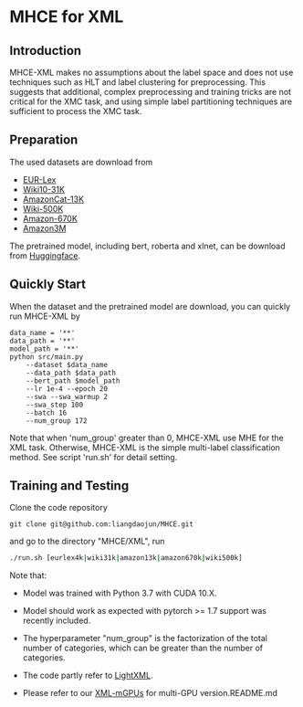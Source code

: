 # MHCE for XML

## Introduction
MHCE-XML makes no assumptions about the label space and does not use techniques such as HLT and label clustering for preprocessing. This suggests that additional, complex preprocessing and training tricks are not critical for the XMC task, and using simple label partitioning techniques are sufficient to process the XMC task.

## Preparation
The used datasets are download from 
* [EUR-Lex](https://drive.google.com/open?id=1iPGbr5-z2LogtMFG1rwwekV_aTubvAb2)
* [Wiki10-31K](https://drive.google.com/open?id=1Tv4MHQzDWTUC9hRFihRhG8_jt1h0VhnR)
* [AmazonCat-13K](https://drive.google.com/open?id=1VwHAbri6y6oh8lkpZ6sSY_b1FRNnCLFL)
* [Wiki-500K](https://drive.google.com/open?id=1bGEcCagh8zaDV0ZNGsgF0QtwjcAm0Afk)
* [Amazon-670K](https://drive.google.com/open?id=1Xd4BPFy1RPmE7MEXMu77E2_xWOhR1pHW)
* [Amazon3M](https://drive.google.com/open?id=187vt5vAkGI2mS2WOMZ2Qv48YKSjNbQv4) 

The pretrained model, including bert, roberta and xlnet, can be download from [Huggingface](https://huggingface.co).

## Quickly Start
When the dataset and the pretrained model are download, you can quickly run MHCE-XML by
```shell script
data_name = '**'
data_path = '**'
model_path = '**'
python src/main.py 
    --dataset $data_name 
    --data_path $data_path 
    --bert_path $model_path  
    --lr 1e-4 --epoch 20  
    --swa --swa_warmup 2
    --swa_step 100 
    --batch 16
    --num_group 172 
```
Note that when 'num_group' greater than 0, MHCE-XML use MHE for the XML task. Otherwise, MHCE-XML is the simple multi-label classification method. See script 'run.sh' for detail setting.


## Training and Testing
Clone the code repository
```git
git clone git@github.com:liangdaojun/MHCE.git
```

and go to the directory "MHCE/XML", run
```bash
./run.sh [eurlex4k|wiki31k|amazon13k|amazon670k|wiki500k]
```

Note that:
- Model was trained with Python 3.7 with CUDA 10.X.
- Model should work as expected with pytorch >= 1.7 support was recently included.
- The hyperparameter "num_group" is the factorization of the total number of categories, which can be greater than the number of categories.
- The code partly refer to [LightXML](https://github.com/kongds/LightXML).

- Please refer to our [XML-mGPUs](https://github.com/liaingdaojun/MHCE/XML-mGPUs) for multi-GPU version.README.md
